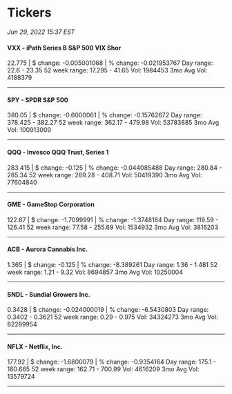 # Tickers
*Jun 29, 2022 15:37 EST*

#### VXX - iPath Series B S&P 500 VIX Shor
22.775 | $ change: -0.005001068 | % change: -0.021953767
Day range: 22.6 - 23.35 52 week range: 17.295 - 41.65
Vol: 1984453 3mo Avg Vol: 4188379

---

#### SPY - SPDR S&P 500
380.05 | $ change: -0.6000061 | % change: -0.15762672
Day range: 378.425 - 382.27 52 week range: 362.17 - 479.98
Vol: 53783885 3mo Avg Vol: 100913009

---

#### QQQ - Invesco QQQ Trust, Series 1
283.415 | $ change: -0.125 | % change: -0.044085488
Day range: 280.84 - 285.34 52 week range: 269.28 - 408.71
Vol: 50419390 3mo Avg Vol: 77604840

---

#### GME - GameStop Corporation
122.67 | $ change: -1.7099991 | % change: -1.3748184
Day range: 119.59 - 126.41 52 week range: 77.58 - 255.69
Vol: 1534932 3mo Avg Vol: 3816203

---

#### ACB - Aurora Cannabis Inc.
1.365 | $ change: -0.125 | % change: -8.389261
Day range: 1.36 - 1.481 52 week range: 1.21 - 9.32
Vol: 8694857 3mo Avg Vol: 10250004

---

#### SNDL - Sundial Growers Inc.
0.3428 | $ change: -0.024000019 | % change: -6.5430803
Day range: 0.3402 - 0.3621 52 week range: 0.29 - 0.975
Vol: 34324273 3mo Avg Vol: 82289954

---

#### NFLX - Netflix, Inc.
177.92 | $ change: -1.6800079 | % change: -0.9354164
Day range: 175.1 - 180.665 52 week range: 162.71 - 700.99
Vol: 4616209 3mo Avg Vol: 13579724

---

